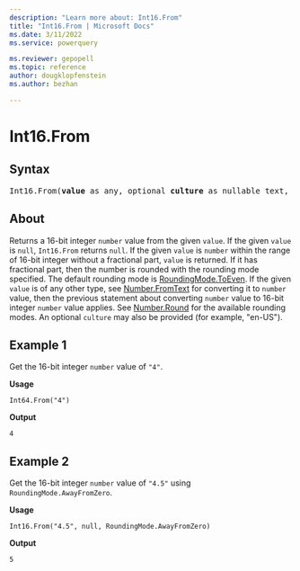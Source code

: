 ```yaml
---
description: "Learn more about: Int16.From"
title: "Int16.From | Microsoft Docs"
ms.date: 3/11/2022
ms.service: powerquery

ms.reviewer: gepopell
ms.topic: reference
author: dougklopfenstein
ms.author: bezhan

---
```

# Int16.From

## Syntax

<pre>
Int16.From(<b>value</b> as any, optional <b>culture</b> as nullable text, optional <b>roundingMode</b> as nullable number) as nullable number
</pre>
  
## About

Returns a 16-bit integer `number` value from the given `value`. If the given `value` is `null`, `Int16.From` returns `null`. If the given `value` is `number` within the range of 16-bit integer without a fractional part, `value` is returned. If it has fractional part, then the number is rounded with the rounding mode specified. The default rounding mode is [RoundingMode.ToEven](/powerquery-m/roundingmode-toeven). If the given `value` is of any other type, see [Number.FromText](/powerquery-m/number-fromtext) for converting it to `number` value, then the previous statement about converting `number` value to 16-bit integer `number` value applies. See [Number.Round](/powerquery-m/number-round) for the available rounding modes. An optional `culture` may also be provided (for example, "en-US").

## Example 1

Get the 16-bit integer `number` value of `"4"`.

**Usage**

```powerquery-m
Int64.From("4")
```

**Output**

`4`

## Example 2

Get the 16-bit integer `number` value of `"4.5"` using `RoundingMode.AwayFromZero`.

**Usage**

```powerquery-m
Int16.From("4.5", null, RoundingMode.AwayFromZero)
```

**Output**

`5`
